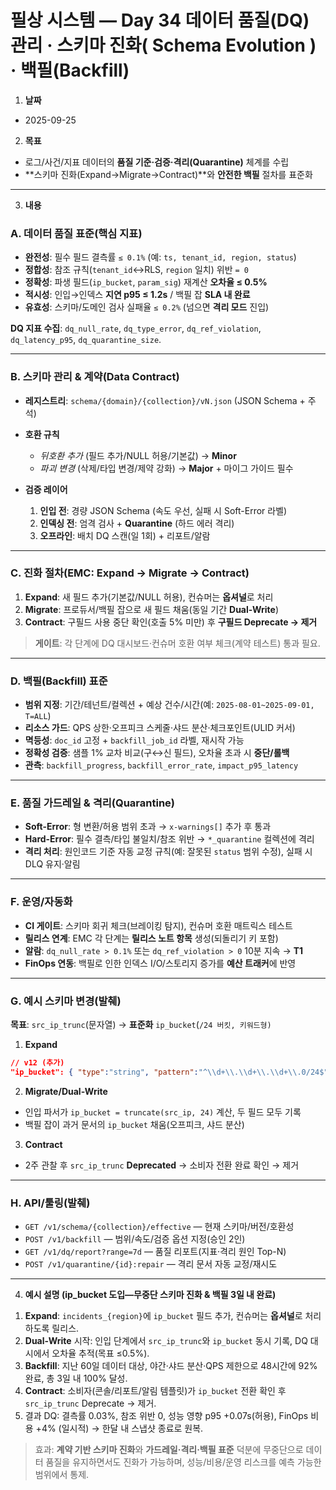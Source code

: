 # 필상 시스템 — Day 34 데이터 품질(DQ) 관리 · 스키마 진화( Schema Evolution ) · 백필(Backfill)

1. **날짜**

* 2025-09-25

2. **목표**

* 로그/사건/지표 데이터의 **품질 기준·검증·격리(Quarantine)** 체계를 수립
* **스키마 진화(Expand→Migrate→Contract)**와 **안전한 백필** 절차를 표준화

---

3. **내용**

### A. 데이터 품질 표준(핵심 지표)

* **완전성**: 필수 필드 결측률 `≤ 0.1%` (예: `ts, tenant_id, region, status`)
* **정합성**: 참조 규칙(`tenant_id`↔RLS, `region` 일치) 위반 `= 0`
* **정확성**: 파생 필드(`ip_bucket`, `param_sig`) 재계산 **오차율 ≤ 0.5%**
* **적시성**: 인입→인덱스 **지연 p95 ≤ 1.2s** / 백필 잡 **SLA 내 완료**
* **유효성**: 스키마/도메인 검사 실패율 `≤ 0.2%` (넘으면 **격리 모드** 진입)

**DQ 지표 수집**: `dq_null_rate`, `dq_type_error`, `dq_ref_violation`, `dq_latency_p95`, `dq_quarantine_size`.

---

### B. 스키마 관리 & 계약(Data Contract)

* **레지스트리**: `schema/{domain}/{collection}/vN.json` (JSON Schema + 주석)
* **호환 규칙**

  * *뒤호환 추가* (필드 추가/NULL 허용/기본값) → **Minor**
  * *파괴 변경* (삭제/타입 변경/제약 강화) → **Major** + 마이그 가이드 필수
* **검증 레이어**

  1. **인입 전**: 경량 JSON Schema (속도 우선, 실패 시 Soft-Error 라벨)
  2. **인덱싱 전**: 엄격 검사 + **Quarantine** (하드 에러 격리)
  3. **오프라인**: 배치 DQ 스캔(일 1회) + 리포트/알람

---

### C. 진화 절차(EMC: Expand → Migrate → Contract)

1. **Expand**: 새 필드 추가(기본값/NULL 허용), 컨슈머는 **옵셔널**로 처리
2. **Migrate**: 프로듀서/백필 잡으로 새 필드 채움(동일 기간 **Dual-Write**)
3. **Contract**: 구필드 사용 중단 확인(호출 5% 미만) 후 **구필드 Deprecate → 제거**

> **게이트**: 각 단계에 DQ 대시보드·컨슈머 호환 여부 체크(계약 테스트) 통과 필요.

---

### D. 백필(Backfill) 표준

* **범위 지정**: 기간/테넌트/컬렉션 + 예상 건수/시간(예: `2025-08-01~2025-09-01, T=ALL`)
* **리소스 가드**: QPS 상한·오프피크 스케줄·샤드 분산·체크포인트(ULID 커서)
* **멱등성**: `doc_id` 고정 + `backfill_job_id` 라벨, 재시작 가능
* **정확성 검증**: 샘플 1% 교차 비교(구↔신 필드), 오차율 초과 시 **중단/롤백**
* **관측**: `backfill_progress`, `backfill_error_rate`, `impact_p95_latency`

---

### E. 품질 가드레일 & 격리(Quarantine)

* **Soft-Error**: 형 변환/허용 범위 초과 → `x-warnings[]` 추가 후 통과
* **Hard-Error**: 필수 결측/타입 불일치/참조 위반 → `*_quarantine` 컬렉션에 격리
* **격리 처리**: 원인코드 기준 자동 교정 규칙(예: 잘못된 `status` 범위 수정), 실패 시 DLQ 유지·알림

---

### F. 운영/자동화

* **CI 게이트**: 스키마 회귀 체크(브레이킹 탐지), 컨슈머 호환 매트릭스 테스트
* **릴리스 연계**: EMC 각 단계는 **릴리스 노트 항목** 생성(되돌리기 키 포함)
* **알람**: `dq_null_rate > 0.1%` 또는 `dq_ref_violation > 0` 10분 지속 → **T1**
* **FinOps 연동**: 백필로 인한 인덱스 I/O/스토리지 증가를 **예산 트래커**에 반영

---

### G. 예시 스키마 변경(발췌)

**목표**: `src_ip_trunc`(문자열) → **표준화** `ip_bucket`(`/24 버킷, 키워드형)`

1. **Expand**

```json
// v12 (추가)
"ip_bucket": { "type":"string", "pattern":"^\\d+\\.\\d+\\.\\d+\\.0/24$", "x-optional": true }
```

2. **Migrate/Dual-Write**

* 인입 파서가 `ip_bucket = truncate(src_ip, 24)` 계산, 두 필드 모두 기록
* 백필 잡이 과거 문서의 `ip_bucket` 채움(오프피크, 샤드 분산)

3. **Contract**

* 2주 관찰 후 `src_ip_trunc` **Deprecated** → 소비자 전환 완료 확인 → 제거

---

### H. API/툴링(발췌)

* `GET /v1/schema/{collection}/effective` — 현재 스키마/버전/호환성
* `POST /v1/backfill` — 범위/속도/검증 옵션 지정(승인 2인)
* `GET /v1/dq/report?range=7d` — 품질 리포트(지표·격리 원인 Top-N)
* `POST /v1/quarantine/{id}:repair` — 격리 문서 자동 교정/재시도

---

4. **예시 설명 (ip_bucket 도입—무중단 스키마 진화 & 백필 3일 내 완료)**

1) **Expand**: `incidents_{region}`에 `ip_bucket` 필드 추가, 컨슈머는 **옵셔널**로 처리하도록 릴리스.
2) **Dual-Write** 시작: 인입 단계에서 `src_ip_trunc`와 `ip_bucket` 동시 기록, DQ 대시에서 오차율 추적(목표 ≤0.5%).
3) **Backfill**: 지난 60일 데이터 대상, 야간·샤드 분산·QPS 제한으로 48시간에 92% 완료, 총 3일 내 100% 달성.
4) **Contract**: 소비자(콘솔/리포트/알림 템플릿)가 `ip_bucket` 전환 확인 후 `src_ip_trunc` Deprecate → 제거.
5) 결과 DQ: 결측률 0.03%, 참조 위반 0, 성능 영향 p95 +0.07s(허용), FinOps 비용 +4% (일시적) → 한달 내 스냅샷 종료로 원복.

> 효과: **계약 기반 스키마 진화**와 **가드레일·격리·백필 표준** 덕분에 무중단으로 데이터 품질을 유지하면서도 진화가 가능하며, 성능/비용/운영 리스크를 예측 가능한 범위에서 통제.
